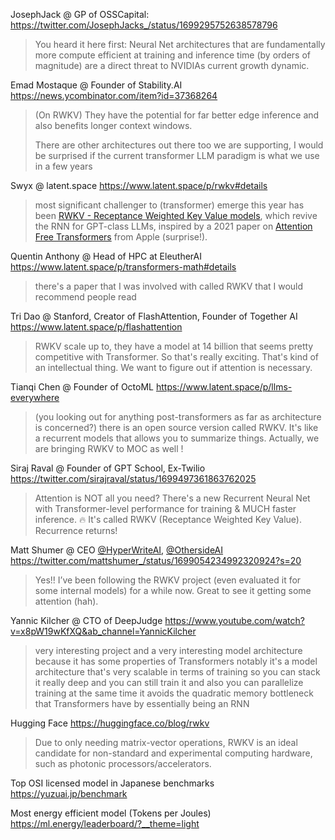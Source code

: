 JosephJack @ GP of OSSCapital: 
https://twitter.com/JosephJacks_/status/1699295752638578796
> You heard it here first: Neural Net architectures that are fundamentally more compute efficient at training and inference time (by orders of magnitude) are a direct threat to NVIDIAs current growth dynamic.

Emad Mostaque @ Founder of Stability.AI
https://news.ycombinator.com/item?id=37368264
> (On RWKV) They have the potential for far better edge inference and also benefits longer context windows.
> 
> There are other architectures out there too we are supporting, I would be surprised if the current transformer LLM paradigm is what we use in a few years

Swyx @ latent.space
https://www.latent.space/p/rwkv#details
> most significant challenger to (transformer) emerge this year has been [RWKV - Receptance Weighted Key Value models](https://huggingface.co/blog/rwkv), which revive the RNN for GPT-class LLMs, inspired by a 2021 paper on [Attention Free Transformers](https://arxiv.org/abs/2105.14103) from Apple (surprise!).

Quentin Anthony @ Head of HPC at EleutherAI
https://www.latent.space/p/transformers-math#details
> there's a paper that I was involved with called RWKV that I would recommend people read

Tri Dao @ Stanford, Creator of FlashAttention, Founder of Together AI
https://www.latent.space/p/flashattention
> RWKV scale up to, they have a model at 14 billion that seems pretty competitive with Transformer. So that's really exciting. That's kind of an intellectual thing. We want to figure out if attention is necessary.

Tianqi Chen @ Founder of OctoML
https://www.latent.space/p/llms-everywhere
> (you looking out for anything post-transformers as far as architecture is concerned?)
> there is an open source version called RWKV. It's like a recurrent models that allows you to summarize things. Actually, we are bringing RWKV to MOC as well !

Siraj Raval @ Founder of GPT School, Ex-Twilio
https://twitter.com/sirajraval/status/1699497361863762025
> Attention is NOT all you need? There's a new Recurrent Neural Net with Transformer-level performance for training & MUCH faster inference. 🔥 It's called RWKV (Receptance Weighted Key Value). Recurrence returns!

Matt Shumer @ CEO [@HyperWriteAI](https://twitter.com/HyperWriteAI), [@OthersideAI](https://twitter.com/OthersideAI)
https://twitter.com/mattshumer_/status/1699054234992320924?s=20
> Yes!! I’ve been following the RWKV project (even evaluated it for some internal models) for a while now. Great to see it getting some attention (hah).

Yannic Kilcher @ CTO of DeepJudge
https://www.youtube.com/watch?v=x8pW19wKfXQ&ab_channel=YannicKilcher
> very interesting project and a very  interesting model architecture because it has some properties of Transformers notably it's a model architecture that's very scalable in terms of training so you can stack it really deep and you can still train it and also you can parallelize training at the same time it avoids the quadratic memory bottleneck that Transformers have by essentially being an RNN

Hugging Face
https://huggingface.co/blog/rwkv
> Due to only needing matrix-vector operations, RWKV is an ideal candidate for non-standard and experimental computing hardware, such as photonic processors/accelerators.

Top OSI licensed model in Japanese benchmarks
https://yuzuai.jp/benchmark

Most energy efficient model (Tokens per Joules)
https://ml.energy/leaderboard/?__theme=light
